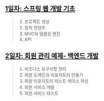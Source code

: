 ## [1일차: 스프링 웹 개발 기초]()
> 1. 프로젝트 생성
> 2. 정적 컨텐츠
> 3. MVC와 템플릿 엔진
> 4. API

## [2일차: 회원 관리 예제- 백엔드 개발]()
> 1. 비즈니스 요구사항 정리
> 2. 회원 도메인과 리포지토리 만들기
> 3. 회원 리포지토리 테스트 케이스 작성
> 4. 회원 서비스 개발
> 5. 회원 서비스 테스트